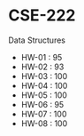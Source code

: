# CSE-222
Data Structures

- HW-01 : 95
- HW-02 : 93
- HW-03 : 100
- HW-04 : 100
- HW-05 : 100
- HW-06 : 95
- HW-07 : 100
- HW-08 : 100
